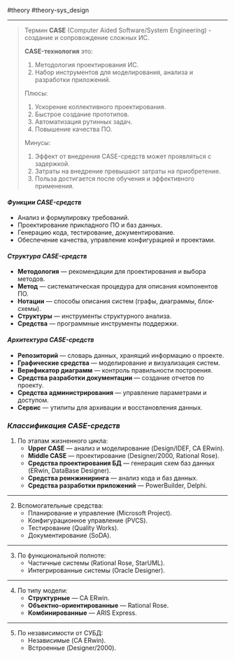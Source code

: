 #theory #theory-sys_design
 
---
> Термин **CASE** (Computer Aided Software/System Engineering) - создание и сопровождение сложных ИС.
> 
> **CASE-технология** это:
> 1. Методология проектирования ИС.
> 2. Набор инструментов для моделирования, анализа и разработки приложений.
> 
> Плюсы:
> 1. Ускорение коллективного проектирования.
> 2. Быстрое создание прототипов.
> 3. Автоматизация рутинных задач.
> 4. Повышение качества ПО.
> 
> Минусы:
> 1. Эффект от внедрения CASE-средств может проявляться с задержкой.
> 2. Затраты на внедрение превышают затраты на приобретение.
> 3. Польза достигается после обучения и эффективного применения.

#### *Функции CASE-средств*
- Анализ и формулировку требований.
- Проектирование прикладного ПО и баз данных.
- Генерацию кода, тестирование, документирование.
- Обеспечение качества, управление конфигурацией и проектами.

#### *Структура CASE-средств*
- **Методология** — рекомендации для проектирования и выбора методов.
- **Метод** — систематическая процедура для описания компонентов ПО.
- **Нотации** — способы описания систем (графы, диаграммы, блок-схемы).
- **Структуры** — инструменты структурного анализа.
- **Средства** — программные инструменты поддержки.

#### *Архитектура CASE-средств*

- **Репозиторий** — словарь данных, хранящий информацию о проекте.
- **Графические средства** — моделирование и визуализация систем.
- **Верификатор диаграмм** — контроль правильности построения.
- **Средства разработки документации** — создание отчетов по проекту.
- **Средства администрирования** — управление параметрами и доступом.
- **Сервис** — утилиты для архивации и восстановления данных.



### *Классификация CASE-средств*

1. По этапам жизненного цикла:
	- **Upper CASE** — анализ и моделирование (Design/IDEF, CA ERwin).
	- **Middle CASE** — проектирование (Designer/2000, Rational Rose).
	- **Средства проектирования БД** — генерация схем баз данных (ERwin, DataBase Designer).
	- **Средства реинжиниринга** — анализ кода и баз данных.
	- **Средства разработки приложений** — PowerBuilder, Delphi.
---
2. Вспомогательные средства:
	- Планирование и управление (Microsoft Project).
	- Конфигурационное управление (PVCS).
	- Тестирование (Quality Works).
	- Документирование (SoDA).
---
3. По функциональной полноте:
	- Частичные системы (Rational Rose, StarUML).
	- Интегрированные системы (Oracle Designer).
---
4. По типу модели:
	- **Структурные** — CA ERwin.
	- **Объектно-ориентированные** — Rational Rose.
	- **Комбинированные** — ARIS Express.
---
5. По независимости от СУБД:
	- Независимые (CA ERwin).
	- Встроенные (Designer/2000).
